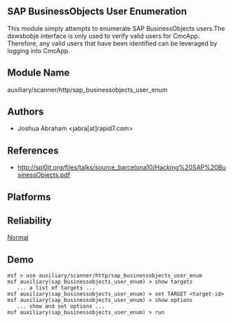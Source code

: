 ## SAP BusinessObjects User Enumeration

This module simply attempts to enumerate SAP BusinessObjects 
users.The dswsbobje interface is only used to verify valid 
users for CmcApp. Therefore, any valid users that have been 
identified can be leveraged by logging into CmcApp.


## Module Name
auxiliary/scanner/http/sap_businessobjects_user_enum

## Authors
* Joshua Abraham <jabra[at]rapid7.com>


## References
* http://spl0it.org/files/talks/source_barcelona10/Hacking%20SAP%20BusinessObjects.pdf




## Platforms


## Reliability
[Normal](https://github.com/rapid7/metasploit-framework/wiki/Exploit-Ranking)

## Demo

```
msf > use auxiliary/scanner/http/sap_businessobjects_user_enum
msf auxiliary(sap_businessobjects_user_enum) > show targets
   ... a list of targets ...
msf auxiliary(sap_businessobjects_user_enum) > set TARGET <target-id>
msf auxiliary(sap_businessobjects_user_enum) > show options
   ... show and set options ...
msf auxiliary(sap_businessobjects_user_enum) > run
```
    
    